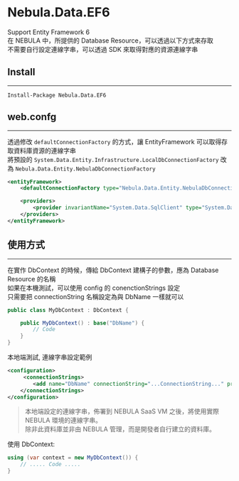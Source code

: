 Nebula.Data.EF6
================

Support Entity Framework 6  
在 NEBULA 中，所提供的 Database Resource，可以透過以下方式來存取  
不需要自行設定連線字串，可以透過 SDK 來取得對應的資源連線字串

## Install 
----------------

	Install-Package Nebula.Data.EF6

## web.confg
----------------

透過修改 `defaultConnectionFactory` 的方式，讓 EntityFramework 可以取得存取資料庫資源的連線字串  
將預設的 `System.Data.Entity.Infrastructure.LocalDbConnectionFactory` 改為 `Nebula.Data.Entity.NebulaDbConnectionFactory`

```xml
<entityFramework>
    <defaultConnectionFactory type="Nebula.Data.Entity.NebulaDbConnectionFactory, Nebula.Data.Entity" />

    <providers>
        <provider invariantName="System.Data.SqlClient" type="System.Data.Entity.SqlServer.SqlProviderServices, EntityFramework.SqlServer" />
    </providers>
</entityFramework>
```

## 使用方式
----------------

在實作 DbContext 的時候，傳給 DbContext 建構子的參數，應為 Database Resource 的名稱  
如果在本機測試，可以使用 config 的 conenctionStrings 設定  
只需要把 connectionString 名稱設定為與 DbName 一樣就可以  

```csharp
public class MyDbContext : DbContext {

	public MyDbContext() : base("DbName") {
		// Code
	}
}
```

本地端測試, 連線字串設定範例

```xml
<configuration>
     <connectionStrings>
        <add name="DbName" connectionString="...ConnectionString..." providerName="System.Data.SqlClient" />
    </connectionStrings>
</configuration>
```

> 本地端設定的連線字串，佈署到 NEBULA SaaS VM 之後，將使用實際 NEBULA 環境的連線字串。  
> 除非此資料庫並非由 NEBULA 管理，而是開發者自行建立的資料庫。  

使用 DbContext:  

```csharp
using (var context = new MyDbContext()) {
	// ..... Code .....
}
```
